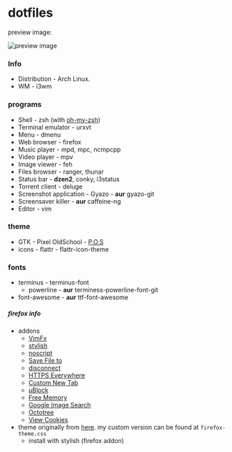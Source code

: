 dotfiles
========

preview image:

![preview image](https://raw.githubusercontent.com/DirectorX/dotfiles/master/preview.png)

### Info
- Distribution - Arch Linux.
- WM - i3wm

### programs

- Shell - zsh (with [oh-my-zsh](https://github.com/robbyrussell/oh-my-zsh))
- Terminal emulator - urxvt
- Menu - dmenu
- Web browser - firefox
- Music player - mpd, mpc, ncmpcpp
- Video player - mpv
- Image viewer - feh
- Files browser - ranger, thunar
- Status bar - **dzen2**, conky, i3status
- Torrent client - deluge
- Screenshot application - Gyazo - **aur** gyazo-git
- Screensaver killer - **aur** caffeine-ng
- Editor - vim
 
 
### theme
- GTK - Pixel OldSchool - [P.O.S](http://iamfuss.deviantart.com/art/P-O-S-GTK-and-Emerald-128240064)
- icons - flattr - flattr-icon-theme

### fonts

- terminus - terminus-font
  - powerline - **aur** terminess-powerline-font-git
-  font-awesome - **aur** ttf-font-awesome

##### firefox info
- addons
  - [VimFx](https://addons.mozilla.org/en-US/firefox/addon/vimfx/?src=ss)
  - [stylish](https://addons.mozilla.org/en-US/firefox/addon/stylish/)
  - [noscript](https://addons.mozilla.org/en-US/firefox/addon/noscript/)
  - [Save File to](https://addons.mozilla.org/en-US/firefox/addon/save-file-to/?src=ss)
  - [disconnect](https://addons.mozilla.org/en-US/firefox/addon/disconnect/)
  - [HTTPS Everywhere](https://addons.mozilla.org/en-US/firefox/addon/https-everywhere/?src=ss)
  - [Custom New Tab](https://addons.mozilla.org/en-US/firefox/addon/custom-new-tab/)
  - [µBlock](https://addons.mozilla.org/en-US/firefox/addon/ublock/)
  - [Free Memory](https://addons.mozilla.org/en-US/firefox/addon/freememory/?src=ss)
  - [Google Image Search](https://addons.mozilla.org/en-US/firefox/addon/google-similar-images/)
  - [Octotree](https://addons.mozilla.org/en-US/firefox/addon/octotree/?src=ss)
  - [View Cookies](https://addons.mozilla.org/en-US/firefox/addon/view-cookies/?src=ss)
- theme originally from [here](http://twily.info/firefox/stylish/firefox-css#view). my custom version can be found at `firefox-theme.css`
  - install with stylish (firefox addon)

